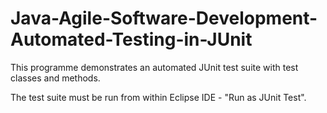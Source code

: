 # Java-Agile-Software-Development-Automated-Testing-in-JUnit
This programme demonstrates an automated JUnit test suite with test classes and methods.

The test suite must be run from within Eclipse IDE - "Run as JUnit Test".
